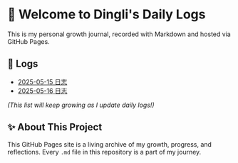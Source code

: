 # 👋 Welcome to Dingli's Daily Logs

This is my personal growth journal, recorded with Markdown and hosted via GitHub Pages.

## 📅 Logs

- [2025-05-15 日志](2025/05/2025-05-15.md)
- [2025-05-16 日志](2025/05/2025-05-16.md)

_(This list will keep growing as I update daily logs!)_

## ✨ About This Project

This GitHub Pages site is a living archive of my growth, progress, and reflections. Every `.md` file in this repository is a part of my journey.
